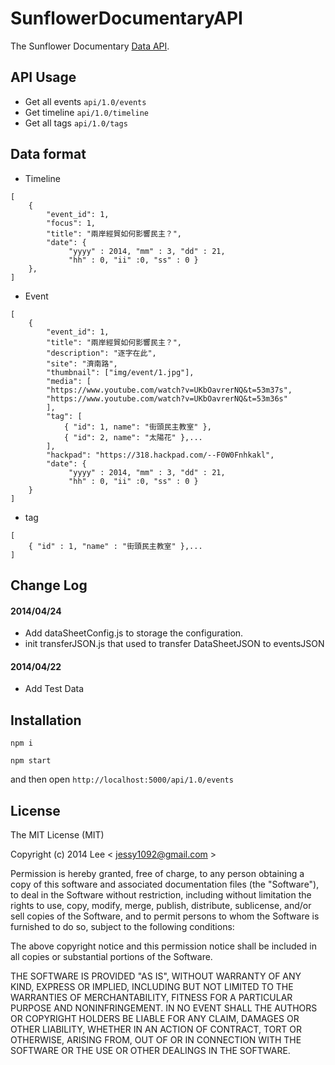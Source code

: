 SunflowerDocumentaryAPI
=============

The Sunflower Documentary [Data API](http://sunflower-documentary-api.herokuapp.com/api/1.0/events).

## API Usage

- Get all events
`api/1.0/events`
- Get timeline
`api/1.0/timeline`
- Get all tags
`api/1.0/tags`

## Data format

- Timeline
```
[
    {
        "event_id": 1,
        "focus": 1,
        "title": "兩岸經貿如何影響民主？",
        "date": {
             "yyyy" : 2014, "mm" : 3, "dd" : 21,
             "hh" : 0, "ii" :0, "ss" : 0 }
    },
]
```

- Event
```
[
    {
        "event_id": 1,
        "title": "兩岸經貿如何影響民主？",
        "description": "逐字在此",
        "site": "濟南路",
        "thumbnail": ["img/event/1.jpg"],
        "media": [
        "https://www.youtube.com/watch?v=UKbOavrerNQ&t=53m37s",
        "https://www.youtube.com/watch?v=UKbOavrerNQ&t=53m36s"
        ],
        "tag": [
            { "id": 1, name": "街頭民主教室" },
            { "id": 2, name": "太陽花" },...
        ],
        "hackpad": "https://318.hackpad.com/--F0W0Fnhkakl",
        "date": {
             "yyyy" : 2014, "mm" : 3, "dd" : 21,
             "hh" : 0, "ii" :0, "ss" : 0 }
    }
]
```

- tag
```
[
    { "id" : 1, "name" : "街頭民主教室" },...
]
```

## Change Log

#### 2014/04/24
- Add dataSheetConfig.js to storage the configuration.
- init transferJSON.js that used to transfer DataSheetJSON to eventsJSON

#### 2014/04/22 
- Add Test Data

## Installation

`npm i`

`npm start`

and then open `http://localhost:5000/api/1.0/events`

## License

The MIT License (MIT)

Copyright (c) 2014 Lee  < jessy1092@gmail.com >

Permission is hereby granted, free of charge, to any person obtaining a copy of
this software and associated documentation files (the "Software"), to deal in
the Software without restriction, including without limitation the rights to
use, copy, modify, merge, publish, distribute, sublicense, and/or sell copies of
the Software, and to permit persons to whom the Software is furnished to do so,
subject to the following conditions:

The above copyright notice and this permission notice shall be included in all
copies or substantial portions of the Software.

THE SOFTWARE IS PROVIDED "AS IS", WITHOUT WARRANTY OF ANY KIND, EXPRESS OR
IMPLIED, INCLUDING BUT NOT LIMITED TO THE WARRANTIES OF MERCHANTABILITY, FITNESS
FOR A PARTICULAR PURPOSE AND NONINFRINGEMENT. IN NO EVENT SHALL THE AUTHORS OR
COPYRIGHT HOLDERS BE LIABLE FOR ANY CLAIM, DAMAGES OR OTHER LIABILITY, WHETHER
IN AN ACTION OF CONTRACT, TORT OR OTHERWISE, ARISING FROM, OUT OF OR IN
CONNECTION WITH THE SOFTWARE OR THE USE OR OTHER DEALINGS IN THE SOFTWARE.
